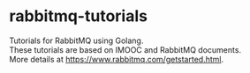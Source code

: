 # rabbitmq-tutorials
Tutorials for RabbitMQ using Golang. <br>
These tutorials are based on IMOOC and RabbitMQ documents. <br>
More details at https://www.rabbitmq.com/getstarted.html.
